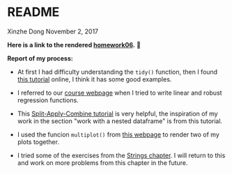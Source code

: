 README
================
Xinzhe Dong
November 2, 2017

**Here is a link to the rendered [homework06](https://github.com/hannahdxz/STAT545-hw-Dong-Xinzhe/blob/master/hw%2006/hw06.md).** :tada:

**Report of my process:**

* At first I had difficulty understanding the `tidy()` function, then I found [this tutorial](https://cran.r-project.org/web/packages/broom/vignettes/broom.html) online, I think it has some good examples.

* I referred to our [course webpage](http://stat545.com/block012_function-regress-lifeexp-on-year.html) when I tried to write linear and robust regression functions. 

* This [Split-Apply-Combine tutorial](http://stat545.com/block024_group-nest-split-map.html) is very helpful, the inspiration of my work in the section "work with a nested dataframe" is from this tutorial.

* I used the funcion `multiplot()` from [this webpage](http://stat545.com/block020_multiple-plots-on-a-page.html) to render two of my plots together.

* I tried some of the exercises from the [Strings chapter](http://r4ds.had.co.nz/strings.html). I will return to this and work on more problems from this chapter in the future. 

